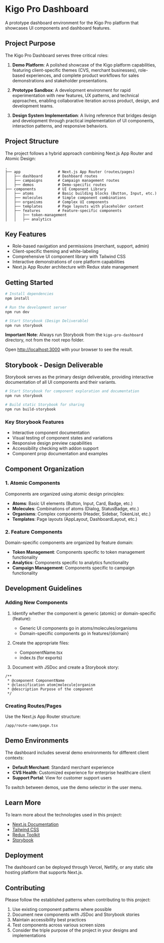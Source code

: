 # Kigo Pro Dashboard

A prototype dashboard environment for the Kigo Pro platform that showcases UI components and dashboard features.

## Project Purpose

The Kigo Pro Dashboard serves three critical roles:

1. **Demo Platform**: A polished showcase of the Kigo platform capabilities, featuring client-specific themes (CVS, merchant businesses), role-based experiences, and complete product workflows for sales demonstrations and stakeholder presentations.

2. **Prototype Sandbox**: A development environment for rapid experimentation with new features, UX patterns, and technical approaches, enabling collaborative iteration across product, design, and development teams.

3. **Design System Implementation**: A living reference that bridges design and development through practical implementation of UI components, interaction patterns, and responsive behaviors.

## Project Structure

The project follows a hybrid approach combining Next.js App Router and Atomic Design:

```
.
├── app                 # Next.js App Router (routes/pages)
│   ├── dashboard       # Dashboard routes
│   ├── campaigns       # Campaign management routes
│   ├── demos           # Demo-specific routes
├── components          # UI Component Library
│   ├── atoms           # Basic building blocks (Button, Input, etc.)
│   ├── molecules       # Simple component combinations
│   ├── organisms       # Complex UI components
│   ├── templates       # Page layouts with placeholder content
│   ├── features        # Feature-specific components
│   │   ├── token-management
│   │   ├── analytics
```

## Key Features

- Role-based navigation and permissions (merchant, support, admin)
- Client-specific theming and white-labeling
- Comprehensive UI component library with Tailwind CSS
- Interactive demonstrations of core platform capabilities
- Next.js App Router architecture with Redux state management

## Getting Started

```bash
# Install dependencies
npm install

# Run the development server
npm run dev

# Start Storybook (Design Deliverable)
npm run storybook
```

**Important Note**: Always run Storybook from the `kigo-pro-dashboard` directory, not from the root repo folder.

Open [http://localhost:3000](http://localhost:3000) with your browser to see the result.

## Storybook - Design Deliverable

Storybook serves as the primary design deliverable, providing interactive documentation of all UI components and their variants.

```bash
# Start Storybook for component exploration and documentation
npm run storybook

# Build static Storybook for sharing
npm run build-storybook
```

### Key Storybook Features

- Interactive component documentation
- Visual testing of component states and variations
- Responsive design preview capabilities
- Accessibility checking with addon support
- Component prop documentation and examples

## Component Organization

### 1. Atomic Components

Components are organized using atomic design principles:

- **Atoms**: Basic UI elements (Button, Input, Card, Badge, etc.)
- **Molecules**: Combinations of atoms (Dialog, StatusBadge, etc.)
- **Organisms**: Complex components (Header, Sidebar, TokenList, etc.)
- **Templates**: Page layouts (AppLayout, DashboardLayout, etc.)

### 2. Feature Components

Domain-specific components are organized by feature domain:

- **Token Management**: Components specific to token management functionality
- **Analytics**: Components specific to analytics functionality
- **Campaign Management**: Components specific to campaign functionality

## Development Guidelines

### Adding New Components

1. Identify whether the component is generic (atomic) or domain-specific (feature):

   - Generic UI components go in atoms/molecules/organisms
   - Domain-specific components go in features/{domain}

2. Create the appropriate files:

   - ComponentName.tsx
   - index.ts (for exports)

3. Document with JSDoc and create a Storybook story:

```tsx
/**
 * @component ComponentName
 * @classification atom|molecule|organism
 * @description Purpose of the component
 */
```

### Creating Routes/Pages

Use the Next.js App Router structure:

```
/app/route-name/page.tsx
```

## Demo Environments

The dashboard includes several demo environments for different client contexts:

- **Default Merchant**: Standard merchant experience
- **CVS Health**: Customized experience for enterprise healthcare client
- **Support Portal**: View for customer support users

To switch between demos, use the demo selector in the user menu.

## Learn More

To learn more about the technologies used in this project:

- [Next.js Documentation](https://nextjs.org/docs)
- [Tailwind CSS](https://tailwindcss.com/docs)
- [Redux Toolkit](https://redux-toolkit.js.org/)
- [Storybook](https://storybook.js.org/docs/react/get-started/introduction)

## Deployment

The dashboard can be deployed through Vercel, Netlify, or any static site hosting platform that supports Next.js.

## Contributing

Please follow the established patterns when contributing to this project:

1. Use existing component patterns where possible
2. Document new components with JSDoc and Storybook stories
3. Maintain accessibility best practices
4. Test components across various screen sizes
5. Consider the triple purpose of the project in your designs and implementations

